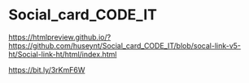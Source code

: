 # Social_card_CODE_IT
https://htmlpreview.github.io/?https://github.com/huseynt/Social_card_CODE_IT/blob/socal-link-v5-ht/Social-link-ht/html/index.html

https://bit.ly/3rKmF6W
